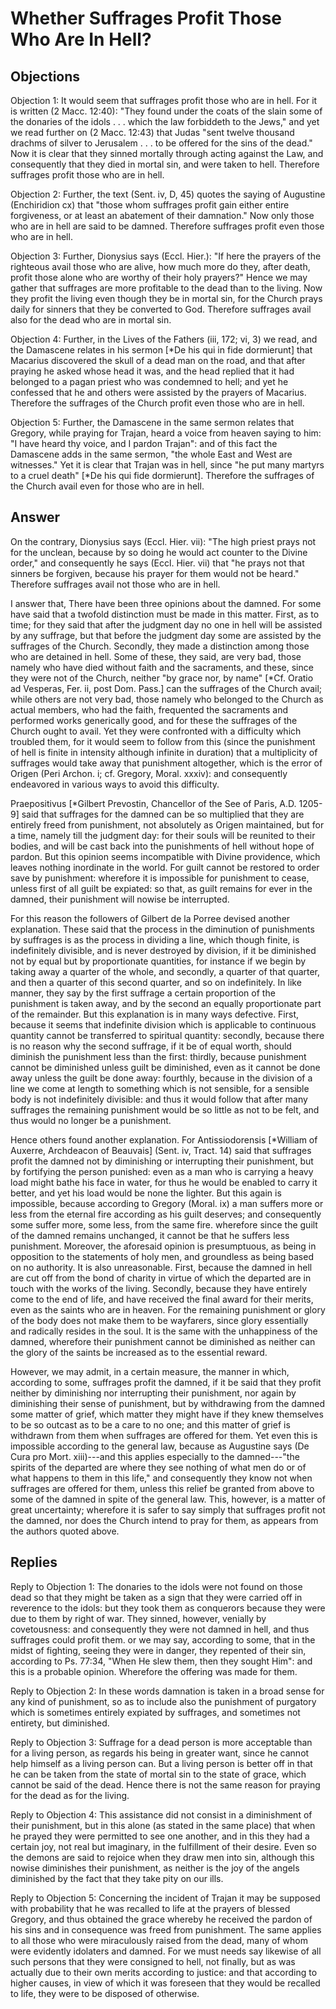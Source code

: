 # Whether Suffrages Profit Those Who Are In Hell?

## Objections

Objection 1: It would seem that suffrages profit those who are in hell. For it is written (2 Macc. 12:40): "They found under the coats of the slain some of the donaries of the idols . . . which the law forbiddeth to the Jews," and yet we read further on (2 Macc. 12:43) that Judas "sent twelve thousand drachms of silver to Jerusalem . . . to be offered for the sins of the dead." Now it is clear that they sinned mortally through acting against the Law, and consequently that they died in mortal sin, and were taken to hell. Therefore suffrages profit those who are in hell.

Objection 2: Further, the text (Sent. iv, D, 45) quotes the saying of Augustine (Enchiridion cx) that "those whom suffrages profit gain either entire forgiveness, or at least an abatement of their damnation." Now only those who are in hell are said to be damned. Therefore suffrages profit even those who are in hell.

Objection 3: Further, Dionysius says (Eccl. Hier.): "If here the prayers of the righteous avail those who are alive, how much more do they, after death, profit those alone who are worthy of their holy prayers?" Hence we may gather that suffrages are more profitable to the dead than to the living. Now they profit the living even though they be in mortal sin, for the Church prays daily for sinners that they be converted to God. Therefore suffrages avail also for the dead who are in mortal sin.

Objection 4: Further, in the Lives of the Fathers (iii, 172; vi, 3) we read, and the Damascene relates in his sermon [*De his qui in fide dormierunt] that Macarius discovered the skull of a dead man on the road, and that after praying he asked whose head it was, and the head replied that it had belonged to a pagan priest who was condemned to hell; and yet he confessed that he and others were assisted by the prayers of Macarius. Therefore the suffrages of the Church profit even those who are in hell.

Objection 5: Further, the Damascene in the same sermon relates that Gregory, while praying for Trajan, heard a voice from heaven saying to him: "I have heard thy voice, and I pardon Trajan": and of this fact the Damascene adds in the same sermon, "the whole East and West are witnesses." Yet it is clear that Trajan was in hell, since "he put many martyrs to a cruel death" [*De his qui fide dormierunt]. Therefore the suffrages of the Church avail even for those who are in hell.

## Answer

On the contrary, Dionysius says (Eccl. Hier. vii): "The high priest prays not for the unclean, because by so doing he would act counter to the Divine order," and consequently he says (Eccl. Hier. vii) that "he prays not that sinners be forgiven, because his prayer for them would not be heard." Therefore suffrages avail not those who are in hell.

I answer that, There have been three opinions about the damned. For some have said that a twofold distinction must be made in this matter. First, as to time; for they said that after the judgment day no one in hell will be assisted by any suffrage, but that before the judgment day some are assisted by the suffrages of the Church. Secondly, they made a distinction among those who are detained in hell. Some of these, they said, are very bad, those namely who have died without faith and the sacraments, and these, since they were not of the Church, neither "by grace nor, by name" [*Cf. Oratio ad Vesperas, Fer. ii, post Dom. Pass.] can the suffrages of the Church avail; while others are not very bad, those namely who belonged to the Church as actual members, who had the faith, frequented the sacraments and performed works generically good, and for these the suffrages of the Church ought to avail. Yet they were confronted with a difficulty which troubled them, for it would seem to follow from this (since the punishment of hell is finite in intensity although infinite in duration) that a multiplicity of suffrages would take away that punishment altogether, which is the error of Origen (Peri Archon. i; cf. Gregory, Moral. xxxiv): and consequently endeavored in various ways to avoid this difficulty.

Praepositivus [*Gilbert Prevostin, Chancellor of the See of Paris, A.D. 1205-9] said that suffrages for the damned can be so multiplied that they are entirely freed from punishment, not absolutely as Origen maintained, but for a time, namely till the judgment day: for their souls will be reunited to their bodies, and will be cast back into the punishments of hell without hope of pardon. But this opinion seems incompatible with Divine providence, which leaves nothing inordinate in the world. For guilt cannot be restored to order save by punishment: wherefore it is impossible for punishment to cease, unless first of all guilt be expiated: so that, as guilt remains for ever in the damned, their punishment will nowise be interrupted.

For this reason the followers of Gilbert de la Porree devised another explanation. These said that the process in the diminution of punishments by suffrages is as the process in dividing a line, which though finite, is indefinitely divisible, and is never destroyed by division, if it be diminished not by equal but by proportionate quantities, for instance if we begin by taking away a quarter of the whole, and secondly, a quarter of that quarter, and then a quarter of this second quarter, and so on indefinitely. In like manner, they say by the first suffrage a certain proportion of the punishment is taken away, and by the second an equally proportionate part of the remainder. But this explanation is in many ways defective. First, because it seems that indefinite division which is applicable to continuous quantity cannot be transferred to spiritual quantity: secondly, because there is no reason why the second suffrage, if it be of equal worth, should diminish the punishment less than the first: thirdly, because punishment cannot be diminished unless guilt be diminished, even as it cannot be done away unless the guilt be done away: fourthly, because in the division of a line we come at length to something which is not sensible, for a sensible body is not indefinitely divisible: and thus it would follow that after many suffrages the remaining punishment would be so little as not to be felt, and thus would no longer be a punishment.

Hence others found another explanation. For Antissiodorensis [*William of Auxerre, Archdeacon of Beauvais] (Sent. iv, Tract. 14) said that suffrages profit the damned not by diminishing or interrupting their punishment, but by fortifying the person punished: even as a man who is carrying a heavy load might bathe his face in water, for thus he would be enabled to carry it better, and yet his load would be none the lighter. But this again is impossible, because according to Gregory (Moral. ix) a man suffers more or less from the eternal fire according as his guilt deserves; and consequently some suffer more, some less, from the same fire. wherefore since the guilt of the damned remains unchanged, it cannot be that he suffers less punishment. Moreover, the aforesaid opinion is presumptuous, as being in opposition to the statements of holy men, and groundless as being based on no authority. It is also unreasonable. First, because the damned in hell are cut off from the bond of charity in virtue of which the departed are in touch with the works of the living. Secondly, because they have entirely come to the end of life, and have received the final award for their merits, even as the saints who are in heaven. For the remaining punishment or glory of the body does not make them to be wayfarers, since glory essentially and radically resides in the soul. It is the same with the unhappiness of the damned, wherefore their punishment cannot be diminished as neither can the glory of the saints be increased as to the essential reward.

However, we may admit, in a certain measure, the manner in which, according to some, suffrages profit the damned, if it be said that they profit neither by diminishing nor interrupting their punishment, nor again by diminishing their sense of punishment, but by withdrawing from the damned some matter of grief, which matter they might have if they knew themselves to be so outcast as to be a care to no one; and this matter of grief is withdrawn from them when suffrages are offered for them. Yet even this is impossible according to the general law, because as Augustine says (De Cura pro Mort. xiii)---and this applies especially to the damned---"the spirits of the departed are where they see nothing of what men do or of what happens to them in this life," and consequently they know not when suffrages are offered for them, unless this relief be granted from above to some of the damned in spite of the general law. This, however, is a matter of great uncertainty; wherefore it is safer to say simply that suffrages profit not the damned, nor does the Church intend to pray for them, as appears from the authors quoted above.

## Replies

Reply to Objection 1: The donaries to the idols were not found on those dead so that they might be taken as a sign that they were carried off in reverence to the idols: but they took them as conquerors because they were due to them by right of war. They sinned, however, venially by covetousness: and consequently they were not damned in hell, and thus suffrages could profit them. or we may say, according to some, that in the midst of fighting, seeing they were in danger, they repented of their sin, according to Ps. 77:34, "When He slew them, then they sought Him": and this is a probable opinion. Wherefore the offering was made for them.

Reply to Objection 2: In these words damnation is taken in a broad sense for any kind of punishment, so as to include also the punishment of purgatory which is sometimes entirely expiated by suffrages, and sometimes not entirety, but diminished.

Reply to Objection 3: Suffrage for a dead person is more acceptable than for a living person, as regards his being in greater want, since he cannot help himself as a living person can. But a living person is better off in that he can be taken from the state of mortal sin to the state of grace, which cannot be said of the dead. Hence there is not the same reason for praying for the dead as for the living.

Reply to Objection 4: This assistance did not consist in a diminishment of their punishment, but in this alone (as stated in the same place) that when he prayed they were permitted to see one another, and in this they had a certain joy, not real but imaginary, in the fulfillment of their desire. Even so the demons are said to rejoice when they draw men into sin, although this nowise diminishes their punishment, as neither is the joy of the angels diminished by the fact that they take pity on our ills.

Reply to Objection 5: Concerning the incident of Trajan it may be supposed with probability that he was recalled to life at the prayers of blessed Gregory, and thus obtained the grace whereby he received the pardon of his sins and in consequence was freed from punishment. The same applies to all those who were miraculously raised from the dead, many of whom were evidently idolaters and damned. For we must needs say likewise of all such persons that they were consigned to hell, not finally, but as was actually due to their own merits according to justice: and that according to higher causes, in view of which it was foreseen that they would be recalled to life, they were to be disposed of otherwise.